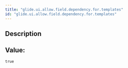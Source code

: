 ```yaml
---
title: "glide.ui.allow.field.dependency.for.templates"
id: "glide.ui.allow.field.dependency.for.templates"
---
```

## Description



## Value: 
```
true
```